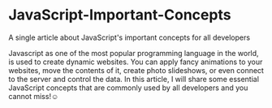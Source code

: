 # JavaScript-Important-Concepts
A single article about JavaScript's important concepts for all developers

Javascript as one of the most popular programming language in the world, is used to create dynamic websites. You can apply fancy animations to your websites, move the contents of it, create photo slideshows, or even connect to the server and control the data. In this article, I will share some essential JavaScript concepts that are commonly used by all developers and you cannot miss!☺

